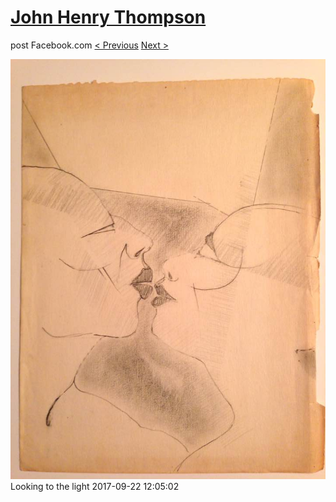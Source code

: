 # [John Henry Thompson](../README.md)
post Facebook.com
[< Previous](2017-09-23-6.md) [Next >](2017-09-22-2.md)

[![](../media/2017-09-22/Timeline-Photos-Looking-to-the-light.jpg)](../README.md)
Looking to the light
2017-09-22 12:05:02